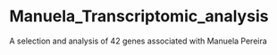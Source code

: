 # Manuela_Transcriptomic_analysis
A selection and analysis of 42 genes associated with Manuela Pereira 
